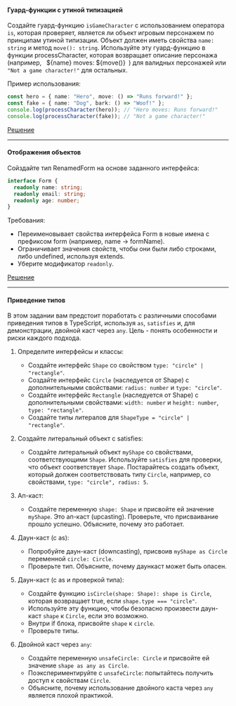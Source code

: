 #### Гуард-функции с утиной типизацией

Создайте гуард-функцию `isGameCharacter` с использованием оператора `is`, которая проверяет, является ли объект игровым персонажем по принципам утиной типизации. Объект должен иметь свойства `name: string` и метод `move(): string`. Используйте эту гуард-функцию в функции processCharacter, которая возвращает описание персонажа (например, ` `${name} moves: ${move()}` `) для валидных персонажей или `"Not a game character!"` для остальных.

Пример использования:

```typescript
const hero = { name: "Hero", move: () => "Runs forward!" };
const fake = { name: "Dog", bark: () => "Woof!" };
console.log(processCharacter(hero)); // "Hero moves: Runs forward!"
console.log(processCharacter(fake)); // "Not a game character!"
```
[Решение](https://github.com/Urooook/Typescript/blob/main/HW5/guard.ts)
***

#### Отображения объектов

Сойздайте тип RenamedForm на основе заданного интерфейса:

```typescript
interface Form { 
  readonly name: string;
  readonly email: string; 
  readonly age: number;
}
```

Требования:

* Переименовывает свойства интерфейса Form в новые имена с префиксом form (например, name → formName).
* Ограничивает значения свойств, чтобы они были либо строками, либо undefined, используя extends.
* Уберите модификатор `readonly`.

[Решение](https://github.com/Urooook/Typescript/blob/main/HW5/renamedForm.ts)

***

#### Приведение типов

В этом задании вам предстоит поработать с различными способами приведения типов в TypeScript, используя `as`, `satisfies` и, для демонстрации, двойной каст через `any`. Цель - понять особенности и риски каждого подхода.

1. Определите интерфейсы и классы:

    * Создайте интерфейс `Shape` со свойством `type: "circle" | "rectangle"`.
    * Создайте интерфейс `Circle` (наследуется от Shape) с дополнительными свойствами: `radius: number` и `type: "circle"`.
    * Создайте интерфейс `Rectangle` (наследуется от Shape) с дополнительными свойствами: `width: number` и `height: number`, `type: "rectangle"`.
    * Создайте типы литералов для `ShapeType = "circle" | "rectangle"`.

2. Создайте литеральный объект с satisfies:

    * Создайте литеральный объект `myShape` со свойствами, соответствующими `Shape`. Используйте `satisfies` для проверки, что объект соответствует `Shape`. Постарайтесь создать объект, который должен соответствовать типу `Circle`, например, со свойствами, `type: "circle", radius: 5`.

3. Ап-каст:

    * Создайте переменную `shape: Shape` и присвойте ей значение `myShape`. Это ап-каст (upcasting). Проверьте, что присваивание прошло успешно. Объясните, почему это работает.

4. Даун-каст (с as):

    * Попробуйте даун-каст (downcasting), присвоив `myShape as Circle` переменной `circle: Circle`.
    * Проверьте тип. Объясните, почему даункаст может быть опасен.

5. Даун-каст (с as и проверкой типа):

    * Создайте функцию `isCircle(shape: Shape): shape is Circle`, которая возвращает true, если `shape.type === "circle"`.
    * Используйте эту функцию, чтобы безопасно произвести даун-каст `shape` к `Circle`, если это возможно.
    * Внутри if блока, присвойте `shape` к `circle`.
    * Проверьте типы.

6. Двойной каст через `any`:

    * Cоздайте переменную `unsafeCircle: Circle` и присвойте ей значение `shape as any as Circle`.
    * Поэкспериментируйте с `unsafeCircle`: попытайтесь получить доступ к свойствам `Circle`.
    * Объясните, почему использование двойного каста через `any` является плохой практикой.
